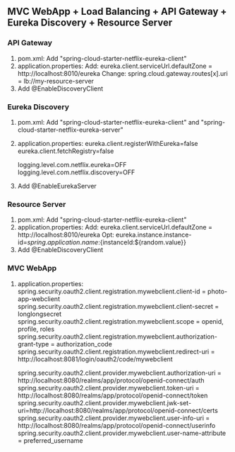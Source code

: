 ## MVC WebApp + Load Balancing + API Gateway + Eureka Discovery + Resource Server

### API Gateway
1. pom.xml: Add "spring-cloud-starter-netflix-eureka-client"
2. application.properties: 
    Add:    eureka.client.serviceUrl.defaultZone = http://localhost:8010/eureka
    Change: spring.cloud.gateway.routes[x].uri = lb://my-resource-server
3. Add @EnableDiscoveryClient

### Eureka Discovery
1. pom.xml: Add "spring-cloud-starter-netflix-eureka-client" and "spring-cloud-starter-netflix-eureka-server"
2. application.properties: 
    eureka.client.registerWithEureka=false
    eureka.client.fetchRegistry=false

    logging.level.com.netflix.eureka=OFF
    logging.level.com.netflix.discovery=OFF
3. Add @EnableEurekaServer

### Resource Server
1. pom.xml: Add "spring-cloud-starter-netflix-eureka-client"
2. application.properties: 
    Add:    eureka.client.serviceUrl.defaultZone = http://localhost:8010/eureka
    Opt:    eureka.instance.instance-id=${spring.application.name}:${instanceId:${random.value}}
3. Add @EnableDiscoveryClient

### MVC WebApp
1. application.properties:
    spring.security.oauth2.client.registration.mywebclient.client-id = photo-app-webclient
    spring.security.oauth2.client.registration.mywebclient.client-secret = longlongsecret
    spring.security.oauth2.client.registration.mywebclient.scope = openid, profile, roles
    spring.security.oauth2.client.registration.mywebclient.authorization-grant-type = authorization_code
    spring.security.oauth2.client.registration.mywebclient.redirect-uri = http://localhost:8081/login/oauth2/code/mywebclient

    spring.security.oauth2.client.provider.mywebclient.authorization-uri = http://localhost:8080/realms/app/protocol/openid-connect/auth
    spring.security.oauth2.client.provider.mywebclient.token-uri = http://localhost:8080/realms/app/protocol/openid-connect/token
    spring.security.oauth2.client.provider.mywebclient.jwk-set-uri=http://localhost:8080/realms/app/protocol/openid-connect/certs
    spring.security.oauth2.client.provider.mywebclient.user-info-uri = http://localhost:8080/realms/app/protocol/openid-connect/userinfo
    spring.security.oauth2.client.provider.mywebclient.user-name-attribute = preferred_username

